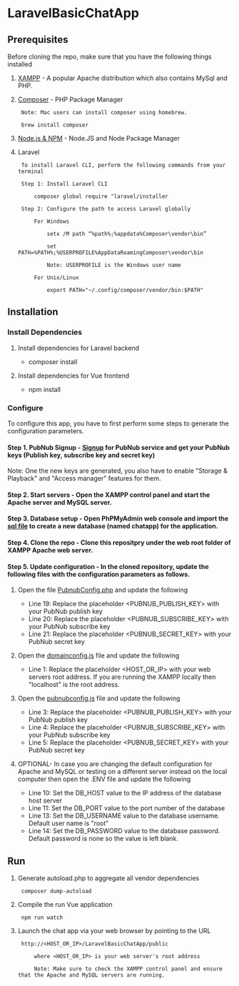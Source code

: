 # LaravelBasicChatApp

## Prerequisites

Before cloning the repo, make sure that you have the following things installed

1. [XAMPP](https://www.apachefriends.org/download.html) - A popular Apache distribution which also contains MySql and PHP. 

2. [Composer](https://getcomposer.org/) - PHP Package Manager

        Note: Mac users can install composer using homebrew.
        
        brew install composer 

3. [Node.js & NPM](https://nodejs.org/en/) - Node.JS and Node Package Manager

4. Laravel

        To install Laravel CLI, perform the following commands from your terminal
        
        Step 1: Install Laravel CLI
        
            composer global require "laravel/installer
            
        Step 2: Configure the path to access Laravel globally
    
            For Windows
            
                setx /M path “%path%;%appdata%Composer\vendor\bin”
    
                set PATH=%PATH%;%USERPROFILE%AppDataRoamingComposer\vendor\bin
    
                Note: USERPROFILE is the Windows user name
                
            For Unix/Linux
            
                export PATH="~/.config/composer/vendor/bin:$PATH"
    

## Installation

### Install Dependencies

1. Install dependencies for Laravel backend

    -   composer install
    
2. Install dependencies for Vue frontend

    -   npm install
    
### Configure 

To configure this app, you have to first perform some steps to generate the configuration parameters.

#### Step 1. PubNub Signup - [Signup](https://dashboard.pubnub.com/signup) for PubNub service and get your PubNub keys (Publish key, subscribe key and secret key)

Note: One the new keys are generated, you also have to enable "Storage & Playback" and "Access manager" features for them.  

#### Step 2. Start servers - Open the XAMPP control panel and start the Apache server and MySQL server. 

#### Step 3. Database setup -  Open PhPMyAdmin web console and import the [sql file](chatapp.sql) to create a new database (named chatapp) for the application. 

#### Step 4. Clone the repo - Clone this repositpry under the web root folder of XAMPP Apache web server. 


#### Step 5. Update configuration - In the cloned repository, update the following files with the configuration parameters as follows.

    
   1. Open the file [PubnubConfig.php](/app/PubnubConfig.php) and update the following

        -   Line 19: Replace the placeholder <PUBNUB_PUBLISH_KEY> with your PubNub publish key
        -   Line 20: Replace the placeholder <PUBNUB_SUBSCRIBE_KEY> with your PubNub subscribe key
        -   Line 21: Replace the placeholder <PUBNUB_SECRET_KEY> with your PubNub secret key

   2. Open the [domainconfig.js](resources/js/domainconfig.js) file and update the following

        -   Line 1: Replace the placeholder <HOST_OR_IP> with your web servers root address. If you are running the XAMPP locally then "localhost" is the root address.
    
   3. Open the [pubnubconfig.js](resources/js/pubnubconfig.js) file and update the following

        -   Line 3: Replace the placeholder <PUBNUB_PUBLISH_KEY> with your PubNub publish key
        -   Line 4: Replace the placeholder <PUBNUB_SUBSCRIBE_KEY> with your PubNub subscribe key
        -   Line 5: Replace the placeholder <PUBNUB_SECRET_KEY> with your PubNub secret key

   4. OPTIONAL- In case you are changing the default configuration for Apache and MySQL or testing on a different server instead on the local computer then open the .ENV file and update the following

        -   Line 10: Set the DB_HOST value to the IP address of the database host server
        -   Line 11: Set the DB_PORT value to the port number of the database
        -   Line 13: Set the DB_USERNAME value to the database username. Default user name is "root"
        -   Line 14: Set the DB_PASSWORD value to the database password.  Default password is none so the value is left blank.
    
    
## Run

1. Generate autoload.php to aggregate all vendor dependencies

        composer dump-autoload
    
2. Compile the run Vue application 

        npm run watch
    
3. Launch the chat app via your web browser by pointing to the URL 

        http://<HOST_OR_IP>/LaravelBasicChatApp/public
    
            where <HOST_OR_IP> is your web server's root address
            
            Note: Make sure to check the XAMPP control panel and ensure that the Apache and MySQL servers are running. 
    
    
